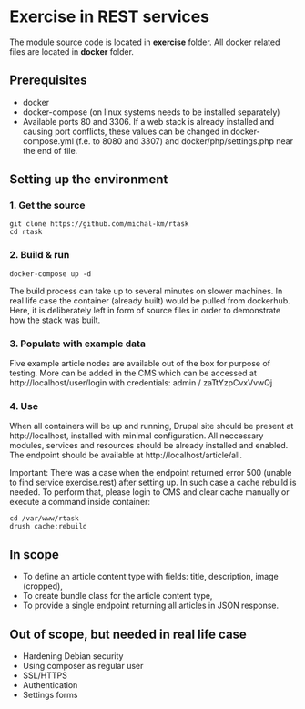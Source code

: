 # Exercise in REST services

The module source code is located in **exercise** folder.
All docker related files are located in **docker** folder.

## Prerequisites

- docker
- docker-compose (on linux systems needs to be installed separately)
 - Available ports 80 and 3306. If a web stack is already installed and causing port conflicts, these values can be changed in docker-compose.yml (f.e. to 8080 and 3307) and docker/php/settings.php near the end of file.

## Setting up the environment

### 1. Get the source
```
git clone https://github.com/michal-km/rtask
cd rtask
```

### 2. Build & run
```
docker-compose up -d
```

The build process can take up to several minutes on slower machines. In real life case the container (already built) would be pulled from dockerhub. Here, it is deliberately left in form of source files in order to demonstrate how the stack was built.

### 3. Populate with example data

Five example article nodes are available out of the box for purpose of testing. More can be added in the CMS which can be accessed at http://localhost/user/login with credentials: admin / zaTtYzpCvxVvwQj

### 4. Use

When all containers will be up and running, Drupal site should be present at http://localhost, installed with minimal configuration. All neccessary modules, services and resources should be already installed and enabled. The endpoint should be available at http://localhost/article/all.

Important: There was a case when the endpoint returned error 500 (unable to find service exercise.rest) after setting up. In such case a cache rebuild is needed. To perform that, please login to CMS and clear cache manually or execute a command inside container:

```
cd /var/www/rtask
drush cache:rebuild
```

## In scope

- To define an article content type with fields: title, description, image (cropped),
- To create bundle class for the article content type,
- To provide a single endpoint returning all articles in JSON response.

## Out of scope, but needed in real life case

- Hardening Debian security
- Using composer as regular user
- SSL/HTTPS
- Authentication
- Settings forms
